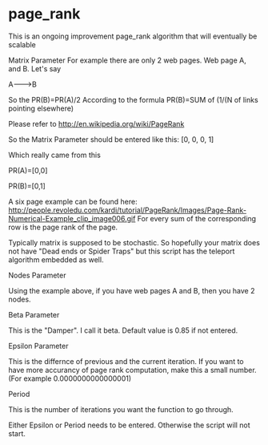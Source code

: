 page_rank
=========

This is an ongoing improvement page_rank algorithm that will eventually be scalable


Matrix Parameter
For example there are only 2 web pages. Web page A, and B. Let's say 

A--->B

So the PR(B)=PR(A)/2   According to the formula PR(B)=SUM of (1/(N of links pointing elsewhere)

Please refer to http://en.wikipedia.org/wiki/PageRank                                             
                      
So the Matrix Parameter should be entered like this:
[0, 0, 0, 1]

Which really came from this 

PR(A)=[0,0]

PR(B)=[0,1]

A six page example can be found here:
http://people.revoledu.com/kardi/tutorial/PageRank/Images/Page-Rank-Numerical-Example_clip_image006.gif 
For every sum of the corresponding row is the page rank of the page.


Typically matrix is supposed to be stochastic. So hopefully your matrix does not have "Dead ends or Spider Traps" but this script has the teleport algorithm embedded as well. 



Nodes Parameter

Using the example above, if you have web pages A and B, then you have 2 nodes. 

Beta Parameter

This is the "Damper". I call it beta. Default value is 0.85 if not entered.

Epsilon Parameter

This is the differnce of previous and the current iteration. If you want to have more accurancy of page rank computation, make this a small number. (For example 0.0000000000000001)

Period

This is the number of iterations you want the function to go through. 


Either Epsilon or Period needs to be entered. Otherwise the script will not start. 
